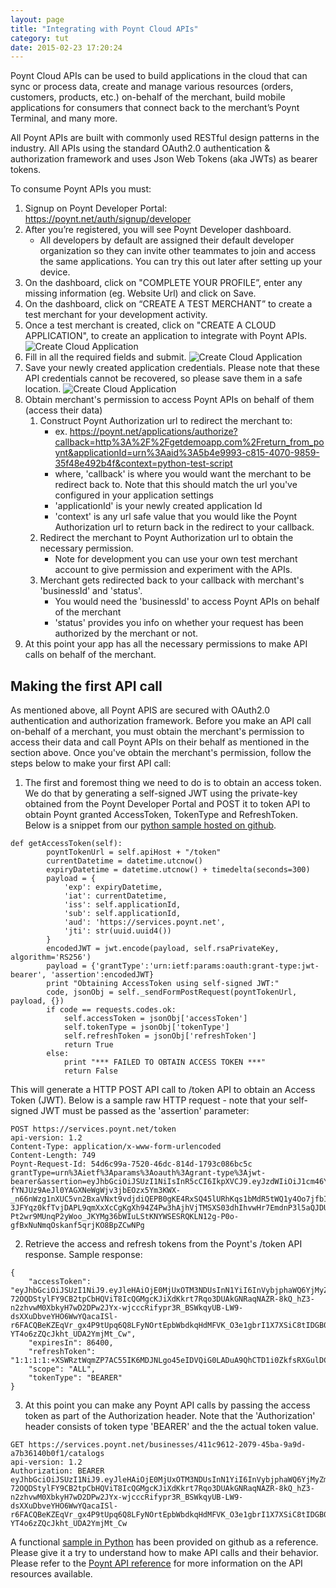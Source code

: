 ```yaml
---
layout: page
title: "Integrating with Poynt Cloud APIs"
category: tut
date: 2015-02-23 17:20:24
---
```


Poynt Cloud APIs can be used to build applications in the cloud that can sync or process data, create and manage various resources (orders, customers, products, etc.) on-behalf of the merchant, build mobile applications for consumers that connect back to the merchant’s Poynt Terminal, and many more.

All Poynt APIs are built with commonly used RESTful design patterns in the industry. All APIs using the standard OAuth2.0 authentication & authorization framework and uses Json Web Tokens (aka JWTs) as bearer tokens.

To consume Poynt APIs you must:

1. Signup on Poynt Developer Portal: https://poynt.net/auth/signup/developer
2. After you’re registered, you will see Poynt Developer dashboard.
    - All developers by default are assigned their default developer organization so they can invite other teammates to join and access the same applications. You can try this out later after setting up your device.
3. On the dashboard, click on "COMPLETE YOUR PROFILE”, enter any missing information (eg. Website Url) and click on Save.
4. On the dashboard, click on “CREATE A TEST MERCHANT” to create a test merchant for your development activity.
5. Once a test merchant is created, click on "CREATE A CLOUD APPLICATION", to create an application to integrate with Poynt APIs.
![Create Cloud Application]({{site.url}}/developer/assets/poynt_net_create_new_app.png)
6. Fill in all the required fields and submit.
![Create Cloud Application]({{site.url}}/developer/assets/poynt_net_new_app.png)
7. Save your newly created application credentials. Please note that these API credentials cannot be recovered, so please save them in a safe location.
![Create Cloud Application]({{site.url}}/developer/assets/poynt_net_app_created_credentials.png)
8. Obtain merchant's permission to access Poynt APIs on behalf of them (access their data)
    1. Construct Poynt Authorization url to redirect the merchant to:
        - ex. https://poynt.net/applications/authorize?callback=http%3A%2F%2Fgetdemoapp.com%2Freturn_from_poynt&applicationId=urn%3Aaid%3A5b4e9993-c815-4070-9859-35f48e492b4f&context=python-test-script
        - where, 'callback' is where you would want the merchant to be redirect back to. Note that this should match the url you've configured in your application settings
        - 'applicationId' is your newly created application Id
        - 'context' is any url safe value that you would like the Poynt Authorization url to return back in the redirect to your callback.
    2. Redirect the merchant to Poynt Authorization url to obtain the necessary permission.
        - Note for development you can use your own test merchant account to give permission and experiment with the APIs.
    3. Merchant gets redirected back to your callback with merchant's 'businessId' and 'status'.
        - You would need the 'businessId' to access Poynt APIs on behalf of the merchant
        - 'status' provides you info on whether your request has been authorized by the merchant or not.
8. At this point your app has all the necessary permissions to make API calls on behalf of the merchant.



## Making the first API call

As mentioned above, all Poynt APIS are secured with OAuth2.0 authentication and authorization framework. Before you make an API call on-behalf of a merchant, you must obtain the merchant's permission to access their data and call Poynt APIs on their behalf as mentioned in the section above. Once you've obtain the merchant's permission, follow the steps below to make your first API call:

1) The first and foremost thing we need to do is to obtain an access token. We do that by generating a self-signed JWT using the private-key obtained from the Poynt Developer Portal and POST it to token API to obtain Poynt granted AccessToken, TokenType and RefreshToken. Below is a snippet from our [python sample hosted on github](https://github.com/poynt/python-sample).

  ~~~
  def getAccessToken(self):
          poyntTokenUrl = self.apiHost + "/token"
          currentDatetime = datetime.utcnow()
          expiryDatetime = datetime.utcnow() + timedelta(seconds=300)
          payload = {
              'exp': expiryDatetime,
              'iat': currentDatetime,
              'iss': self.applicationId,
              'sub': self.applicationId,
              'aud': 'https://services.poynt.net',
              'jti': str(uuid.uuid4())
          }
          encodedJWT = jwt.encode(payload, self.rsaPrivateKey, algorithm='RS256')
          payload = {'grantType':'urn:ietf:params:oauth:grant-type:jwt-bearer', 'assertion':encodedJWT}
          print "Obtaining AccessToken using self-signed JWT:"
          code, jsonObj = self._sendFormPostRequest(poyntTokenUrl, payload, {})
          if code == requests.codes.ok:
              self.accessToken = jsonObj['accessToken']
              self.tokenType = jsonObj['tokenType']
              self.refreshToken = jsonObj['refreshToken']
              return True
          else:
              print "*** FAILED TO OBTAIN ACCESS TOKEN ***"
              return False
  ~~~
  This will generate a HTTP POST API call to /token API to obtain an Access Token (JWT). Below is a sample raw HTTP request - note that your self-signed JWT must be passed as the 'assertion' parameter:

  ~~~
  POST https://services.poynt.net/token
  api-version: 1.2
  Content-Type: application/x-www-form-urlencoded
  Content-Length: 749
  Poynt-Request-Id: 54d6c99a-7520-46dc-814d-1793c086bc5c
  grantType=urn%3Aietf%3Aparams%3Aoauth%3Agrant-type%3Ajwt-bearer&assertion=eyJhbGciOiJSUzI1NiIsInR5cCI6IkpXVCJ9.eyJzdWIiOiJ1cm46YWlkOmIzMmZiNTQwLWU3MzAtNDJiOS05YjFkLWMxMzEwODdkMWRjZCIsImlzcyI6InVybjphaWQ6YjMyZmI1NDAtZTczMC00MmI5LTliMWQtYzEzMTA4N2QxZGNkIiwianRpIjoiZmM5YWYwMGMtZDYxYS00YmM0LWFhNTEtMGQ0Njk0ZjJkNTg4IiwiZXhwIjoxNDI1MTA3NjQ5LCJpYXQiOjE0MjUxMDczNDksImF1ZCI6Imh0dHBzOi8vc2VydmljZXMucG95bnQubmV0In0.ffBbujoeDfm8U5rCPxeuwGCjNWhco3EN5jfHOJgonIBIpmdh0QOTUrArb7tPOrNAiSCq-fYNJUz9AeJl0YAGXNeWgWjv3jbEOzx5Ym3KWX-_n66nWzg1nXUC5vn2BxaVNxt9vdjdiQEPB0gKE4RxSQ45lURhKqs1bMdR5tWQ1y4Oo7jfbIxen-3JFYqz0kfTvjDAPL9qmXxXcCgKgXh94Z4Pw3hAjhVjTMSXS03dhIhvwHr7EmdnP3l5aQJDUDkFj1LS-Pt2wr9MUnqP2yWoo_JKYMg36bWIuLStKNYWSESRQKLN12g-P0o-gfBxNuNmqOskanf5qrjKO8BpZCwNPg
  ~~~

2) Retrieve the access and refresh tokens from the Poynt's /token API response. Sample response:

~~~
{
    "accessToken": "eyJhbGciOiJSUzI1NiJ9.eyJleHAiOjE0MjUxOTM3NDUsInN1YiI6InVybjphaWQ6YjMyZmI1NDAtZTczMC00MmI5LTliMWQtYzEzMTA4N2QxZGNkIiwicG95bnQuc2N0IjoiSiIsImF1ZCI6WyJ1cm46YWlkOmIzMmZiNTQwLWU3MzAtNDJiOS05YjFkLWMxMzEwODdkMWRjZCJdLCJpc3MiOiJodHRwczpcL1wvc2VydmljZXMucG95bnQubmV0IiwicG95bnQuYXVyIjoidXJuOmFpZDo0YTkzMTc3MC1hMGViLTExZTQtOGFmYy0wNzZiYzcwYjkwNTEiLCJqdGkiOiIwYmFhNTMyOC03ZmEzLTQ0MTEtYWE0Mi1hM2FhMTdmNTUxNTEiLCJpYXQiOjE0MjUxMDczNDUsInBveW50Lm9yZyI6e319.OaoOuuiYJ8dnq_690HHPwNjQPNaq372pgPY2TQ4F-72OQDStylFY9CB2tpCbHQViT8IcQGMgcKJiXdKkrt7Rqo3DUAkGNRaqNAZR-8kQ_hZ3-n2zhvwM0XbkyH7wD2DPw2JYx-wjcccRifypr3R_BSWkqyUB-LW9-dsXXuDbveYHO6WwYQacaISl-r6FACQBeKZEqVr_gx4P9tUpq6Q8LFyNOrtEpbWbdkqHdMFVK_O3e1gbrI1X7XSiC8tIDGB0zX_8MMdciZYTRbSCJKYkgjf6_SkNe7PF6hVCZPRZzVNFlybbdf7p2G1eVMi-YT4o6zZQcJkht_UDA2YmjMt_Cw",
    "expiresIn": 86400,
    "refreshToken": "1:1:1:1:+XSWRztWqmZP7AC55IK6MDJNLgo45eIDVQiG0LADuA9QhCTD1i0ZkfsRXGulDCfFQoug9QIk0xKpvahieVos0LubRJmM/wwghVn8YdFc6s4=",
    "scope": "ALL",
    "tokenType": "BEARER"
}
~~~

3) At this point you can make any Poynt API calls by passing the access token as part of the Authorization header. Note that the 'Authorization' header consists of token type 'BEARER' and the the actual token value.

~~~
GET https://services.poynt.net/businesses/411c9612-2079-45ba-9a9d-a7b36140b0f1/catalogs
api-version: 1.2
Authorization: BEARER eyJhbGciOiJSUzI1NiJ9.eyJleHAiOjE0MjUxOTM3NDUsInN1YiI6InVybjphaWQ6YjMyZmI1NDAtZTczMC00MmI5LTliMWQtYzEzMTA4N2QxZGNkIiwicG95bnQuc2N0IjoiSiIsImF1ZCI6WyJ1cm46YWlkOmIzMmZiNTQwLWU3MzAtNDJiOS05YjFkLWMxMzEwODdkMWRjZCJdLCJpc3MiOiJodHRwczpcL1wvc2VydmljZXMucG95bnQubmV0IiwicG95bnQuYXVyIjoidXJuOmFpZDo0YTkzMTc3MC1hMGViLTExZTQtOGFmYy0wNzZiYzcwYjkwNTEiLCJqdGkiOiIwYmFhNTMyOC03ZmEzLTQ0MTEtYWE0Mi1hM2FhMTdmNTUxNTEiLCJpYXQiOjE0MjUxMDczNDUsInBveW50Lm9yZyI6e319.OaoOuuiYJ8dnq_690HHPwNjQPNaq372pgPY2TQ4F-72OQDStylFY9CB2tpCbHQViT8IcQGMgcKJiXdKkrt7Rqo3DUAkGNRaqNAZR-8kQ_hZ3-n2zhvwM0XbkyH7wD2DPw2JYx-wjcccRifypr3R_BSWkqyUB-LW9-dsXXuDbveYHO6WwYQacaISl-r6FACQBeKZEqVr_gx4P9tUpq6Q8LFyNOrtEpbWbdkqHdMFVK_O3e1gbrI1X7XSiC8tIDGB0zX_8MMdciZYTRbSCJKYkgjf6_SkNe7PF6hVCZPRZzVNFlybbdf7p2G1eVMi-YT4o6zZQcJkht_UDA2YmjMt_Cw
~~~

A functional [sample in Python](https://github.com/poynt/python-sample) has been provided on github as a reference. Please give it a try to understand how to make API calls and their behavior. Please refer to the [Poynt API reference](https://poynt.com/docs/api/) for more information on the API resources available.
